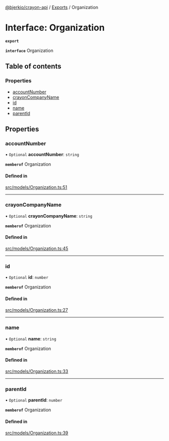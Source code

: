 [@bjerkio/crayon-api](../README.md) / [Exports](../modules.md) / Organization

# Interface: Organization

**`export`**

**`interface`** Organization

## Table of contents

### Properties

- [accountNumber](Organization.md#accountnumber)
- [crayonCompanyName](Organization.md#crayoncompanyname)
- [id](Organization.md#id)
- [name](Organization.md#name)
- [parentId](Organization.md#parentid)

## Properties

### accountNumber

• `Optional` **accountNumber**: `string`

**`memberof`** Organization

#### Defined in

[src/models/Organization.ts:51](https://github.com/bjerkio/crayon-api-js/blob/22cd66d/src/models/Organization.ts#L51)

___

### crayonCompanyName

• `Optional` **crayonCompanyName**: `string`

**`memberof`** Organization

#### Defined in

[src/models/Organization.ts:45](https://github.com/bjerkio/crayon-api-js/blob/22cd66d/src/models/Organization.ts#L45)

___

### id

• `Optional` **id**: `number`

**`memberof`** Organization

#### Defined in

[src/models/Organization.ts:27](https://github.com/bjerkio/crayon-api-js/blob/22cd66d/src/models/Organization.ts#L27)

___

### name

• `Optional` **name**: `string`

**`memberof`** Organization

#### Defined in

[src/models/Organization.ts:33](https://github.com/bjerkio/crayon-api-js/blob/22cd66d/src/models/Organization.ts#L33)

___

### parentId

• `Optional` **parentId**: `number`

**`memberof`** Organization

#### Defined in

[src/models/Organization.ts:39](https://github.com/bjerkio/crayon-api-js/blob/22cd66d/src/models/Organization.ts#L39)
